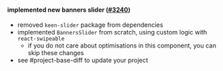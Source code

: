#### implemented new banners slider ([#3240](https://github.com/shopsys/shopsys/pull/3240))

-   removed `keen-slider` package from dependencies
-   implemented `BannersSlider` from scratch, using custom logic with `react-swipeable`
    -   if you do not care about optimisations in this component, you can skip these changes
-   see #project-base-diff to update your project
